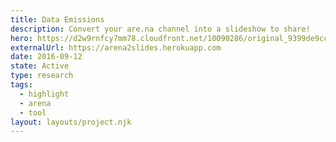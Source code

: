 ```yaml
---
title: Data Emissions
description: Convert your are.na channel into a slideshow to share!
hero: https://d2w9rnfcy7mm78.cloudfront.net/10090286/original_9399de9cc8f96ae7204fe9c39c838168.webp?1609696528?bc=0
externalUrl: https://arena2slides.herokuapp.com
date: 2016-09-12
state: Active
type: research
tags:
  - highlight
  - arena
  - tool
layout: layouts/project.njk
---
```



